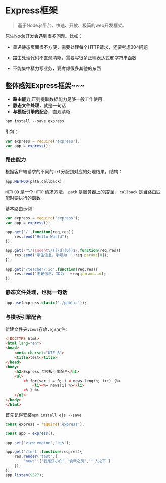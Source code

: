 # Express框架

> 基于Node.js平台，快速、开放、极简的web开发框架。

原生Node开发会遇到很多问题。比如：

- 呈递静态页面很不方便，需要处理每个HTTP请求，还要考虑304问题

- 路由处理代码不直观清晰，需要写很多正则表达式和字符串函数

- 不能集中精力写业务，要考虑很多其他的东西

## 整体感知Express框架~~~

- **路由能力**,正则提取数据能力足够一般工作使用
- **静态文件处理**，就是一句话
- **与模板引擎的配合**，直观清晰

```js
npm install --save express
```

引包：

```js
var express = require('express');
var app = express();
```

### 路由能力

根据客户端请求的不同的`url`分配到对应的处理结果。结构：

```js
app.METHOD(path,callback);
```

`METHOD` 是一个 `HTTP` 请求方法， `path` 是服务器上的路径， `callback` 是当路由匹配时要执行的函数。

基本路由示例：

```js
var express = require('express');
var app = express();

app.get('/',function(req,res){
    res.send("Hello World");
});

app.get(/^\/student\/([\d]{6})$/,function(req,res){
    res.send('学生信息，学号为：'+req.params[0]);
});

app.get('/teacher/:id',function(req,res){
    res.send('老是信息，ID为：'+req.params.id);
});
```

### 静态文件处理，也就一句话

```js
app.use(express,static('./public'));
```

### 与模板引擎配合

新建文件夹`views`存放`.ejs`文件:

```html
<!DOCTYPE html>
<html lang="en">
<head>
    <meta charset="UTF-8">
    <title>test</title>
</head>
<body>
    <h2>Express 与模板引擎配合</h2>
    <ul>
        <% for(var i = 0; i < news.length; i++) {%>
            <li><%= news[i] %></li>
        <% } %>
    </ul>
</body>
</html>
```

首先记得安装`npm install ejs --save`

```js
const express = require('express');

const app = express();

app.set('view engine','ejs');

app.get('/test',function(req,res){
    res.render('test',{
        'news':['我是江小白','食戟之灵','一人之下']
    });
});
app.listen(9527);
```